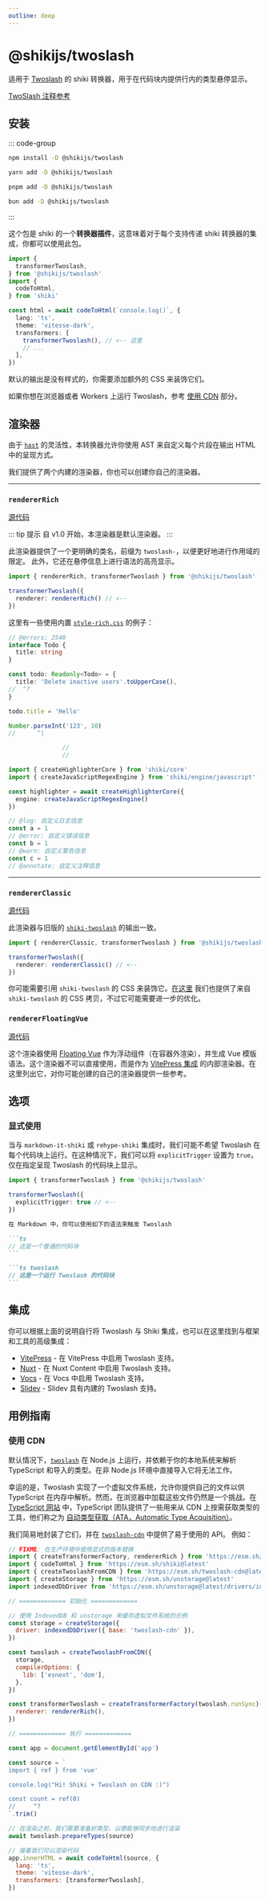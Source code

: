 ```yaml
---
outline: deep
---
```


# @shikijs/twoslash

<Badges name="@shikijs/twoslash" />

适用于 [Twoslash](https://github.com/twoslashes/twoslash) 的 shiki 转换器，用于在代码块内提供行内的类型悬停显示。

[TwoSlash 注释参考](https://twoslash.netlify.app/refs/notations)

## 安装

::: code-group

```sh [npm]
npm install -D @shikijs/twoslash
```

```sh [yarn]
yarn add -D @shikijs/twoslash
```

```sh [pnpm]
pnpm add -D @shikijs/twoslash
```

```sh [bun]
bun add -D @shikijs/twoslash
```

:::

这个包是 shiki 的一个**转换器插件**，这意味着对于每个支持传递 shiki 转换器的集成，你都可以使用此包。

```ts twoslash
import {
  transformerTwoslash,
} from '@shikijs/twoslash'
import {
  codeToHtml,
} from 'shiki'

const html = await codeToHtml(`console.log()`, {
  lang: 'ts',
  theme: 'vitesse-dark',
  transformers: [
    transformerTwoslash(), // <-- 这里
    // ...
  ],
})
```

默认的输出是没有样式的，你需要添加额外的 CSS 来装饰它们。

如果你想在浏览器或者 Workers 上运行 Twoslash，参考 [使用 CDN](#使用-cdn) 部分。

## 渲染器

由于 [`hast`](https://github.com/syntax-tree/hast) 的灵活性，本转换器允许你使用 AST 来自定义每个片段在输出 HTML 中的呈现方式。

我们提供了两个内建的渲染器，你也可以创建你自己的渲染器。

---

### `rendererRich`

[源代码](https://github.com/shikijs/shiki/blob/main/packages/twoslash/src/renderer-rich.ts)

::: tip 提示
自 v1.0 开始，本渲染器是默认渲染器。
:::

此渲染器提供了一个更明确的类名，前缀为 `twoslash-`，以便更好地进行作用域的限定。
此外，它还在悬停信息上进行语法的高亮显示。

```ts twoslash
import { rendererRich, transformerTwoslash } from '@shikijs/twoslash'

transformerTwoslash({
  renderer: rendererRich() // <--
})
```

这里有一些使用内置 [`style-rich.css`](https://github.com/shikijs/shiki/blob/main/packages/twoslash/style-rich.css) 的例子：

<!-- eslint-skip -->

```ts twoslash
// @errors: 2540
interface Todo {
  title: string
}

const todo: Readonly<Todo> = {
  title: 'Delete inactive users'.toUpperCase(),
//  ^?
}

todo.title = 'Hello'

Number.parseInt('123', 10)
//      ^|

               //
               //
```

```ts twoslash
import { createHighlighterCore } from 'shiki/core'
import { createJavaScriptRegexEngine } from 'shiki/engine/javascript'

const highlighter = await createHighlighterCore({
  engine: createJavaScriptRegexEngine()
})

// @log: 自定义日志信息
const a = 1
// @error: 自定义错误信息
const b = 1
// @warn: 自定义警告信息
const c = 1
// @annotate: 自定义注释信息
```

---

### `rendererClassic`

[源代码](https://github.com/shikijs/shiki/blob/main/packages/twoslash/src/renderer-classic.ts)

此渲染器与旧版的 [`shiki-twoslash`](https://github.com/shikijs/twoslash) 的输出一致。

```ts twoslash
import { rendererClassic, transformerTwoslash } from '@shikijs/twoslash'

transformerTwoslash({
  renderer: rendererClassic() // <--
})
```

你可能需要引用 `shiki-twoslash` 的 CSS 来装饰它。[在这里](https://github.com/shikijs/shiki/blob/main/packages/twoslash/style-classic.css) 我们也提供了来自 `shiki-twoslash` 的 CSS 拷贝，不过它可能需要进一步的优化。

### `rendererFloatingVue`

[源代码](https://github.com/shikijs/shiki/blob/main/packages/vitepress-twoslash/src/renderer-floating-vue.ts)

这个渲染器使用 [Floating Vue](https://floating-vue.starpad.dev/) 作为浮动组件（在容器外渲染），并生成 Vue 模版语法。这个渲染器不可以直接使用，而是作为 [VitePress 集成](/packages/vitepress#twoslash) 的内部渲染器。在这里列出它，对你可能创建的自己的渲染器提供一些参考。

## 选项

### 显式使用

当与 `markdown-it-shiki` 或 `rehype-shiki` 集成时，我们可能不希望 Twoslash 在每个代码块上运行。在这种情况下，我们可以将 `explicitTrigger` 设置为 `true`，仅在指定呈现 Twoslash 的代码块上显示。

```ts twoslash
import { transformerTwoslash } from '@shikijs/twoslash'

transformerTwoslash({
  explicitTrigger: true // <--
})
```

````md
在 Markdown 中，你可以使用如下的语法来触发 Twoslash

```ts
// 这是一个普通的代码块
```

```ts twoslash
// 这是一个运行 Twoslash 的代码块
```
````

## 集成

你可以根据上面的说明自行将 Twoslash 与 Shiki 集成，也可以在这里找到与框架和工具的高级集成：

- [VitePress](/packages/vitepress#twoslash) - 在 VitePress 中启用 Twoslash 支持。
- [Nuxt](/packages/nuxt#twoslash-integration) - 在 Nuxt Content 中启用 Twoslash 支持。
- [Vocs](https://vocs.dev/docs/guides/twoslash) - 在 Vocs 中启用 Twoslash 支持。
- [Slidev](https://sli.dev/features/twoslash#twoslash-integration) - Slidev 具有内建的 Twoslash 支持。

## 用例指南

### 使用 CDN

默认情况下，[`twoslash`](https://github.com/twoslashes/twoslash/tree/main/packages/twoslash) 在 Node.js 上运行，并依赖于你的本地系统来解析 TypeScript 和导入的类型。在非 Node.js 环境中直接导入它将无法工作。

幸运的是，Twoslash 实现了一个虚拟文件系统，允许你提供自己的文件以供 TypeScript 在内存中解析。然而，在浏览器中加载这些文件仍然是一个挑战。在 [TypeScript 网站](https://github.com/microsoft/TypeScript-Website) 中，TypeScript 团队提供了一些用来从 CDN 上按需获取类型的工具，他们称之为 [自动类型获取（ATA，Automatic Type Acquisition）](https://github.com/microsoft/TypeScript-Website/tree/v2/packages/ata)。

我们简易地封装了它们，并在 [`twoslash-cdn`](https://github.com/antfu/twoslash-cdn) 中提供了易于使用的 API。 例如：

```js
// FIXME: 在生产环境中使用显式的版本替换
import { createTransformerFactory, rendererRich } from 'https://esm.sh/@shikijs/twoslash@latest/core'
import { codeToHtml } from 'https://esm.sh/shiki@latest'
import { createTwoslashFromCDN } from 'https://esm.sh/twoslash-cdn@latest'
import { createStorage } from 'https://esm.sh/unstorage@latest'
import indexedDbDriver from 'https://esm.sh/unstorage@latest/drivers/indexedb'

// ============= 初始化 =============

// 使用 IndexedDB 和 unstorage 来缓存虚拟文件系统的示例
const storage = createStorage({
  driver: indexedDbDriver({ base: 'twoslash-cdn' }),
})

const twoslash = createTwoslashFromCDN({
  storage,
  compilerOptions: {
    lib: ['esnext', 'dom'],
  },
})

const transformerTwoslash = createTransformerFactory(twoslash.runSync)({
  renderer: rendererRich(),
})

// ============= 执行 =============

const app = document.getElementById('app')

const source = `
import { ref } from 'vue'

console.log("Hi! Shiki + Twoslash on CDN :)")

const count = ref(0)
//     ^?
`.trim()

// 在渲染之前，我们需要准备好类型，以便能够同步地进行渲染
await twoslash.prepareTypes(source)

// 接着我们可以渲染代码
app.innerHTML = await codeToHtml(source, {
  lang: 'ts',
  theme: 'vitesse-dark',
  transformers: [transformerTwoslash],
})
```
